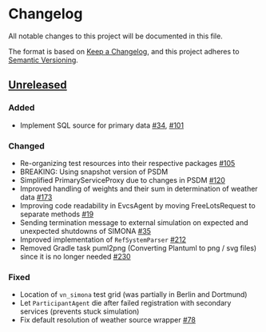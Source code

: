 # Changelog
All notable changes to this project will be documented in this file.

The format is based on [Keep a Changelog](https://keepachangelog.com/en/1.0.0/),
and this project adheres to [Semantic Versioning](https://semver.org/spec/v2.0.0.html).

## [Unreleased]

### Added
- Implement SQL source for primary data [#34](https://github.com/ie3-institute/simona/issues/34), [#101](https://github.com/ie3-institute/simona/issues/101)

### Changed
- Re-organizing test resources into their respective packages [#105](https://github.com/ie3-institute/simona/issues/105)
- BREAKING: Using snapshot version of PSDM
- Simplified PrimaryServiceProxy due to changes in PSDM [#120](https://github.com/ie3-institute/simona/issues/120)
- Improved handling of weights and their sum in determination of weather data [#173](https://github.com/ie3-institute/simona/issues/173)
- Improving code readability in EvcsAgent by moving FreeLotsRequest to separate methods [#19](https://github.com/ie3-institute/simona/issues/19)
- Sending termination message to external simulation on expected and unexpected shutdowns of SIMONA [#35](https://github.com/ie3-institute/simona/issues/35)
- Improved implementation of `RefSystemParser` [#212](https://github.com/ie3-institute/simona/issues/212)
- Removed Gradle task puml2png (Converting Plantuml to png / svg files) since it is no longer needed  [#230](https://github.com/ie3-institute/simona/issues/230)

### Fixed
- Location of `vn_simona` test grid (was partially in Berlin and Dortmund)
- Let `ParticipantAgent` die after failed registration with secondary services (prevents stuck simulation)
- Fix default resolution of weather source wrapper [#78](https://github.com/ie3-institute/simona/issues/78)

[Unreleased]: https://github.com/ie3-institute/simona/compare/a14a093239f58fca9b2b974712686b33e5e5f939...HEAD
